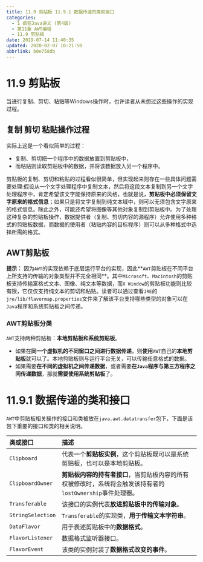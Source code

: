 ```yaml
---
title: 11.9 剪贴板 11.9.1 数据传递的类和接口
categories: 
  - 1 疯狂Java讲义 (第4版)
  - 第11章 AWT编程
  - 11.9 剪贴板
date: 2019-07-14 11:40:35
updated: 2020-02-07 10:21:50
abbrlink: b0e758db
---
```

# 11.9 剪贴板
当进行复制、剪切、粘贴等Windows操作时，也许读者从未想过这些操作的实现过程。
## 复制 剪切 粘贴操作过程
实际上这是一个看似简单的过程：
- 复制、剪切把一个程序中的数据放置到剪贴板中，
- 而粘贴则读取剪贴板中的数据，并将该数据放入另一个程序中。

剪贴板的复制、剪切和粘贴的过程看似很简单，但实现起来则存在一些具体问题需要处理:假设从一个文字处理程序中复制文本，然后将这段文本复制到另一个文字处理程序中，肯定希望该文字能保持原来的风格，也就是说，**剪贴板中必须保留文字原来的格式信息**；如果只是将文字复制到纯文本域中，则可以无须包含文字原来的格式信息。除此之外，可能还希望将图像等其他对象复制到剪贴板中。为了处理这种复杂的剪贴板操作，数据提供者（复制、剪切内容的源程序）允许使用多种格式的剪贴板数据，而数据的使用者（粘贴内容的目标程序）则可以从多种格式中选择所需的格式。
## AWT剪贴板
**提示：**
因为`AWT`的实现依赖于底层运行平台的实现，因此**`AWT`剪贴板在不同平台上所支持的传输的对象类型并不完全相同**。其中`Microsoft`、`Macintosh`的剪贴板支持传输富格式文本、图像、纯文本等数据，而`X Window`的剪贴板功能则比较有限，它仅仅支持纯文本的剪切和粘贴。读者可以通过查看`JRE`的`jre/lib/flavormap.properties`文件来了解该平台支持哪些类型的对象可以在`Java`程序和系统剪贴板之间传递。
### AWT剪贴板分类
`AWT`支持两种剪贴板：**本地剪贴板和系统剪贴板**。
- 如果在**同一个虚拟机的不同窗口之间进行数据传递**，则**使用**`AWT`自己的**本地剪贴板**就可以了。本地剪贴板则与运行平台无关，可以传输任意格式的数据。
- 如果需要**在不同的虚拟机之间传递数据**，或者需要**在`Java`程序与第三方程序之间传递数据**，那就**需要使用系统剪贴板**了。

# 11.9.1 数据传递的类和接口
`AWT`中剪贴板相关操作的接口和类被放在`java.awt.datatransfer`包下，下面是该包下重要的接口和类的相关说明。

| 类或接口          | 描述                                                                                                        |
| :---------------- | :---------------------------------------------------------------------------------------------------------- |
| `Clipboard`       | 代表一个**剪贴板实例**，这个剪贴板既可以是系统剪贴板，也可以是本地剪贴板。                                  |
| `ClipboardOwner`  | **剪贴板内容的持有者接口**，当剪贴板内容的所有权被修改时，系统将会触发该持有者的`lostOwnership`事件处理器。 |
| `Transferable`    | 该接口的实例代表**放进剪贴板中的传输对象**。                                                                |
| `StringSelection` | `Transferable`的实现类，**用于传输文本字符串**。                                                            |
| `DataFlavor`      | 用于表述剪贴板中的**数据格式**。                                                                            |
| `FlavorListener`  | 数据格式监听器接口。                                                                                        |
| `FlavorEvent`     | 该类的实例封装了**数据格式改变的事件**。                                                                    |

